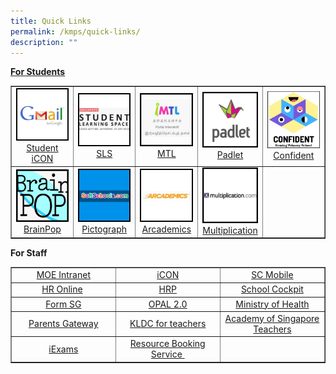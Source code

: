 ```yaml
---
title: Quick Links
permalink: /kmps/quick-links/
description: ""
---
```

<p><strong><u>For Students</u></strong></p>
<table style="border-collapse: collapse; width: 100%;" border="1">
<tbody>
<tr>
<td style="width: 20%; text-align: center;"><img src="/images/ql1.jpeg"><a href="https://workspace.google.com/dashboard" target="_blank" rel="noopener">Student iCON</a></td>
<td style="width: 20%; text-align: center;"><img src="/images/ql2.jpeg"><a href="https://vle.learning.moe.edu.sg/login" target="_blank" rel="noopener">SLS</a></td>
<td style="width: 20%; text-align: center;"><u></u><img src="/images/ql3.jpeg"><a href="https://imtl.moe.edu.sg/cos/o.x?c=/ca7_imtl/user&amp;func=login" target="_blank" rel="noopener">MTL</a></td>
<td style="width: 20%; text-align: center;"><img src="/images/ql5.jpg"><a href="https://kemingprimaryschool.padlet.org/auth/login" target="_blank" rel="noopener">Padlet</a></td>
<td style="width: 20%; text-align: center;"><img src="/images/ql6.jpg"><a href="https://go.gov.sg/kemingnitesconfident" target="_blank" rel="noopener">Confident</a></td>
</tr>
<tr>
<td style="width: 20%; text-align: center;"><img src="/images/ql7.jpeg"><a href="https://www.brainpop.com/" target="_blank" rel="noopener">BrainPop</a></td>
<td style="width: 20%; text-align: center;"><img src="/images/ql8.jpeg"><a href="https://softschools.com/math/data_analysis/pictograph/make_your_own_pictograph/" target="_blank" rel="noopener">Pictograph</a></td>
<td style="width: 20%; text-align: center;"><img src="/images/ql9.jpeg"><a href="https://www.arcademics.com/" target="_blank" rel="noopener">Arcademics</a></td>
<td style="width: 20%; text-align: center;"><img src="/images/ql10.jpeg"><a href="https://www.multiplication.com/games/all-games" target="_blank" rel="noopener">Multiplication</a></td>
<td style="width: 20%; text-align: center;">&nbsp;</td>
</tr>
</tbody>
</table>
<p><strong>For Staff</strong></p>
<table style="border-collapse: collapse; width: 100%;" border="1">
<tbody>
<tr>
<td style="width: 33.2386%; text-align: center;"><a href="https://intranet.moe.gov.sg/" target="_blank" rel="noopener" data-saferedirecturl="https://www.google.com/url?q=https://intranet.moe.gov.sg/&amp;source=gmail&amp;ust=1659749964614000&amp;usg=AOvVaw3iZjZOebmGnLcHqQwEkc6F">MOE Intranet</a></td>
<td style="width: 33.3333%; text-align: center;"><a href="https://workspace.google.com/dashboard" target="_blank" rel="noopener" data-saferedirecturl="https://www.google.com/url?q=https://workspace.google.com/dashboard&amp;source=gmail&amp;ust=1659749964614000&amp;usg=AOvVaw1dfnMau08PfsD-WGy1EA-y">iCON</a></td>
<td style="width: 33.3333%; text-align: center;"><a href="https://scmobile.moe.edu.sg/" target="_blank" rel="noopener" data-saferedirecturl="https://www.google.com/url?q=https://scmobile.moe.edu.sg/&amp;source=gmail&amp;ust=1659749964614000&amp;usg=AOvVaw2qHNZQ2XyRaOp1C0460cXc">SC Mobile</a></td>
</tr>
<tr>
<td style="width: 33.2386%; text-align: center;"><a href="http://intranet.moe.gov.sg/hronline/Pages/Home.aspx" target="_blank" rel="noopener" data-saferedirecturl="https://www.google.com/url?q=http://intranet.moe.gov.sg/hronline/Pages/Home.aspx&amp;source=gmail&amp;ust=1659749964614000&amp;usg=AOvVaw0PBmd3Yzrc9xACB0d1VCm1">HR Online</a>&nbsp;</td>
<td style="width: 33.3333%; text-align: center;"><a href="https://www.hrp.gov.sg/" target="_blank" rel="noopener" data-saferedirecturl="https://www.google.com/url?q=https://www.hrp.gov.sg/&amp;source=gmail&amp;ust=1659749964614000&amp;usg=AOvVaw3YBptMvWBgUlreVctzSbNl">HRP</a></td>
<td style="width: 33.3333%; text-align: center;"><a href="https://schoolcockpit.moe.gov.sg/" target="_blank" rel="noopener" data-saferedirecturl="https://www.google.com/url?q=https://schoolcockpit.moe.gov.sg/&amp;source=gmail&amp;ust=1659749964614000&amp;usg=AOvVaw3tFCTzkrqoZ-RH7sLZ92vH">School Cockpit</a></td>
</tr>
<tr>
<td style="width: 33.2386%; text-align: center;"><a href="https://form.gov.sg/" target="_blank" rel="noopener" data-saferedirecturl="https://www.google.com/url?q=https://form.gov.sg/&amp;source=gmail&amp;ust=1659749964614000&amp;usg=AOvVaw0Jb15MRV-HvdAX274NS7e4">Form SG</a></td>
<td style="width: 33.3333%; text-align: center;"><a href="https://www.opal2.moe.edu.sg/" target="_blank" rel="noopener" data-saferedirecturl="https://www.google.com/url?q=https://www.opal2.moe.edu.sg/&amp;source=gmail&amp;ust=1659749964614000&amp;usg=AOvVaw3tIUsXqdw-y7ar39ULIeWk">OPAL 2.0</a></td>
<td style="width: 33.3333%; text-align: center;"><a href="https://www.moh.gov.sg/" target="_blank" rel="noopener" data-saferedirecturl="https://www.google.com/url?q=https://www.moh.gov.sg/&amp;source=gmail&amp;ust=1659749964614000&amp;usg=AOvVaw3VMohzIGhjsW_N6u-laV6V">Ministry of Health</a></td>
</tr>
<tr>
<td style="width: 33.2386%; text-align: center;"><a href="https://pg.moe.edu.sg/" target="_blank" rel="noopener" data-saferedirecturl="https://www.google.com/url?q=https://pg.moe.edu.sg/&amp;source=gmail&amp;ust=1659749964614000&amp;usg=AOvVaw0hEDhUzLE7D4a-8e_OW_ec">Parents Gateway</a></td>
<td style="width: 33.3333%; text-align: center;"><a href="https://sites.google.com/moe.edu.sg/kldc" target="_blank" rel="noopener">KLDC for teachers</a></td>
<td style="width: 33.3333%; text-align: center;"><a href="https://academyofsingaporeteachers.moe.edu.sg/" target="_blank" rel="noopener" data-saferedirecturl="https://www.google.com/url?q=https://academyofsingaporeteachers.moe.edu.sg/&amp;source=gmail&amp;ust=1659749964614000&amp;usg=AOvVaw3gEksmn-REoGpNkM2NG5nm">Academy of Singapore Teachers</a></td>
</tr>
<tr>
<td style="width: 33.2386%; text-align: center;"><a href="https://iexams.seab.gov.sg/login" target="_blank" rel="noopener" data-saferedirecturl="https://www.google.com/url?q=https://iexams.seab.gov.sg/login&amp;source=gmail&amp;ust=1659749964614000&amp;usg=AOvVaw1DyaRMYFEgNv4efjk4r569">iExams</a></td>
<td style="width: 33.3333%; text-align: center;"><a href="https://rbs.avero-tech.com/" target="_blank" rel="noopener">Resource Booking Service&nbsp; </a>
	
<td style="width: 33.3333%; text-align: center;">&nbsp;</td>
</tr>
</tbody>
</table>